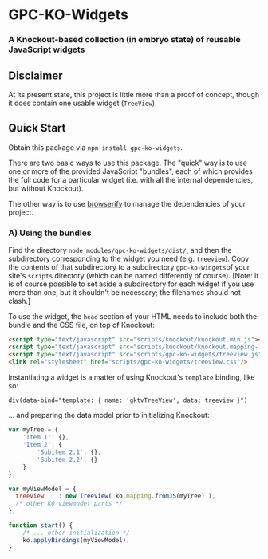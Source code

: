 GPC-KO-Widgets
==============

### A Knockout-based collection (in embryo state) of reusable JavaScript widgets

Disclaimer
----------

At its present state, this project is little more than a proof of concept, though it does contain one usable widget (`TreeView`).


Quick Start
-----------

Obtain this package via `npm install gpc-ko-widgets`.

There are two basic ways to use this package. The "quick" way is to use one or more of the provided JavaScript "bundles", each of which provides the full code for a particular widget (i.e. with all the internal dependencies, but without Knockout).

The other way is to use [browserify](https://github.com/substack/node-browserify) to manage the dependencies of your project.


### A) Using the bundles

Find the directory `node_modules/gpc-ko-widgets/dist/`, and then the subdirectory corresponding to the widget you need (e.g. `treeview`). Copy the contents of that subdirectory to a subdirectory `gpc-ko-widgets`of your site's `scripts` directory (which can be named differently of course). [Note: it is of course possible to set aside a subdirectory for each widget if you use more than one, but it shouldn't be necessary; the filenames should not clash.]

To use the widget, the `head` section of your HTML needs to include both the bundle and the CSS file, on top of Knockout:

```html
<script type="text/javascript" src="scripts/knockout/knockout.min.js"></script>
<script type="text/javascript" src="scripts/knockout/knockout.mapping-latest.js"></script>
<script type="text/javascript" src="scripts/gpc-ko-widgets/treeview.js"></script>
<link rel="stylesheet" href="scripts/gpc-ko-widgets/treeview.css"/>
```

Instantiating a widget is a matter of using Knockout's `template` binding, like so:

```html
div(data-bind="template: { name: 'gktvTreeView', data: treeview }")
```

... and preparing the data model prior to initializing Knockout:

```javascript
var myTree = {
    'Item 1': {},
    'Item 2': {
        'Subitem 2.1': {},
        'Subitem 2.2': {}
    }
};

var myViewModel = { 
  treeview    : new TreeView( ko.mapping.fromJS(myTree) ),
  /* other KO viewmodel parts */
};

function start() {
    /* ... other initialization */
    ko.applyBindings(myViewModel);
}

```

